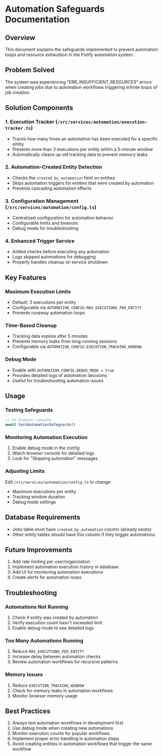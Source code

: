 # Automation Safeguards Documentation

## Overview
This document explains the safeguards implemented to prevent automation loops and resource exhaustion in the Fixlify automation system.

## Problem Solved
The system was experiencing "ERR_INSUFFICIENT_RESOURCES" errors when creating jobs due to automation workflows triggering infinite loops of job creation.

## Solution Components

### 1. Execution Tracker (`/src/services/automation/execution-tracker.ts`)
- Tracks how many times an automation has been executed for a specific entity
- Prevents more than 3 executions per entity within a 5-minute window
- Automatically cleans up old tracking data to prevent memory leaks

### 2. Automation-Created Entity Detection
- Checks the `created_by_automation` field on entities
- Skips automation triggers for entities that were created by automation
- Prevents cascading automation effects

### 3. Configuration Management (`/src/services/automation/config.ts`)
- Centralized configuration for automation behavior
- Configurable limits and timeouts
- Debug mode for troubleshooting

### 4. Enhanced Trigger Service
- Added checks before executing any automation
- Logs skipped automations for debugging
- Properly handles cleanup on service shutdown

## Key Features

### Maximum Execution Limits
- Default: 3 executions per entity
- Configurable via `AUTOMATION_CONFIG.MAX_EXECUTIONS_PER_ENTITY`
- Prevents runaway automation loops

### Time-Based Cleanup
- Tracking data expires after 5 minutes
- Prevents memory leaks from long-running sessions
- Configurable via `AUTOMATION_CONFIG.EXECUTION_TRACKING_WINDOW`

### Debug Mode
- Enable with `AUTOMATION_CONFIG.DEBUG_MODE = true`
- Provides detailed logs of automation decisions
- Useful for troubleshooting automation issues

## Usage

### Testing Safeguards
```javascript
// In browser console
await testAutomationSafeguards()
```

### Monitoring Automation Execution
1. Enable debug mode in the config
2. Watch browser console for detailed logs
3. Look for "Skipping automation" messages

### Adjusting Limits
Edit `/src/services/automation/config.ts` to change:
- Maximum executions per entity
- Tracking window duration
- Debug mode settings

## Database Requirements
- Jobs table must have `created_by_automation` column (already exists)
- Other entity tables should have this column if they trigger automations

## Future Improvements
1. Add rate limiting per user/organization
2. Implement automation execution history in database
3. Add UI for monitoring automation executions
4. Create alerts for automation loops

## Troubleshooting

### Automations Not Running
1. Check if entity was created by automation
2. Verify execution count hasn't exceeded limit
3. Enable debug mode to see detailed logs

### Too Many Automations Running
1. Reduce `MAX_EXECUTIONS_PER_ENTITY`
2. Increase delay between automation checks
3. Review automation workflows for recursive patterns

### Memory Issues
1. Reduce `EXECUTION_TRACKING_WINDOW`
2. Check for memory leaks in automation workflows
3. Monitor browser memory usage

## Best Practices
1. Always test automation workflows in development first
2. Use debug mode when creating new automations
3. Monitor execution counts for popular workflows
4. Implement proper error handling in automation steps
5. Avoid creating entities in automation workflows that trigger the same workflow
